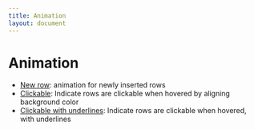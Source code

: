 ```yaml
---
title: Animation
layout: document
---
```


# Animation

* [New row](new-row): animation for newly inserted rows
* [Clickable](clickable): Indicate rows are clickable when hovered by aligning background color
* [Clickable with underlines](clickable-underline): Indicate rows are clickable when hovered, with underlines
